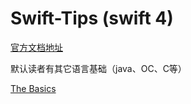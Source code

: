 # Swift-Tips (swift 4)   
[官方文档地址](https://developer.apple.com/library/content/documentation/Swift/Conceptual/Swift_Programming_Language/)  

默认读者有其它语言基础（java、OC、C等）

[The Basics](https://github.com/loves9/Swift-Tips/blob/master/TheBasics.md)
